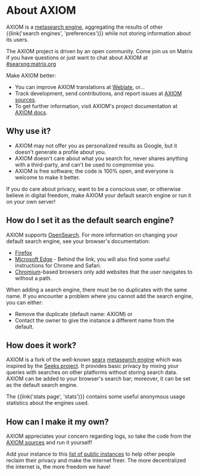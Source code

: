 # About AXIOM

AXIOM is a [metasearch engine], aggregating the results of other
{{link('search engines', 'preferences')}} while not storing information about
its users.

The AXIOM project is driven by an open community. Come join us on Matrix if
you have questions or just want to chat about AXIOM at [#searxng:matrix.org]

Make AXIOM better:

- You can improve AXIOM translations at [Weblate], or...
- Track development, send contributions, and report issues at [AXIOM sources].
- To get further information, visit AXIOM's project documentation at [AXIOM
  docs].

## Why use it?

- AXIOM may not offer you as personalized results as Google, but it doesn't
  generate a profile about you.
- AXIOM doesn't care about what you search for, never shares anything with a
  third-party, and can't be used to compromise you.
- AXIOM is free software; the code is 100% open, and everyone is welcome to
  make it better.

If you do care about privacy, want to be a conscious user, or otherwise believe
in digital freedom, make AXIOM your default search engine or run it on your
own server!

## How do I set it as the default search engine?

AXIOM supports [OpenSearch].  For more information on changing your default
search engine, see your browser's documentation:

- [Firefox]
- [Microsoft Edge] - Behind the link, you will also find some useful instructions
  for Chrome and Safari.
- [Chromium]-based browsers only add websites that the user navigates to without
  a path.

When adding a search engine, there must be no duplicates with the same name.  If
you encounter a problem where you cannot add the search engine, you can either:

- Remove the duplicate (default name: AXIOM) or
- Contact the owner to give the instance a different name from the default.

## How does it work?

AXIOM is a fork of the well-known [searx] [metasearch engine] which was
inspired by the [Seeks project].  It provides basic privacy by mixing your
queries with searches on other platforms without storing search data.  AXIOM
can be added to your browser's search bar; moreover, it can be set as the
default search engine.

The {{link('stats page', 'stats')}} contains some useful anonymous usage
statistics about the engines used.

## How can I make it my own?

AXIOM appreciates your concern regarding logs, so take the code from the
[AXIOM sources] and run it yourself!

Add your instance to this [list of public
instances]({{get_setting('brand.public_instances')}}) to help other people
reclaim their privacy and make the internet freer.  The more decentralized the
internet is, the more freedom we have!


[AXIOM sources]: {{GIT_URL}}
[#searxng:matrix.org]: https://matrix.to/#/#searxng:matrix.org
[AXIOM docs]: {{get_setting('brand.docs_url')}}
[searx]: https://github.com/searx/searx
[metasearch engine]: https://en.wikipedia.org/wiki/Metasearch_engine
[Weblate]: https://translate.codeberg.org/projects/searxng/
[Seeks project]: https://beniz.github.io/seeks/
[OpenSearch]: https://github.com/dewitt/opensearch/blob/master/opensearch-1-1-draft-6.md
[Firefox]: https://support.mozilla.org/en-US/kb/add-or-remove-search-engine-firefox
[Microsoft Edge]: https://support.microsoft.com/en-us/help/4028574/microsoft-edge-change-the-default-search-engine
[Chromium]: https://www.chromium.org/tab-to-search